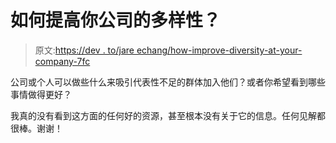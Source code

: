 # 如何提高你公司的多样性？

> 原文:[https://dev . to/jare echang/how-improve-diversity-at-your-company-7fc](https://dev.to/jareechang/how-improve-diversity-at-your-company--7fc)

公司或个人可以做些什么来吸引代表性不足的群体加入他们？或者你希望看到哪些事情做得更好？

我真的没有看到这方面的任何好的资源，甚至根本没有关于它的信息。任何见解都很棒。谢谢！